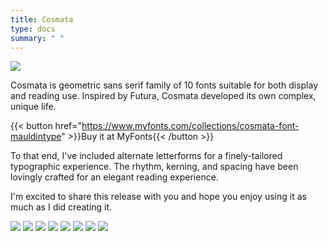 ```yaml
---
title: Cosmata
type: docs
summary: " "
---
```


![](/img/cosmata.webp)

Cosmata is geometric sans serif family of 10 fonts suitable for both display and reading use. Inspired by Futura, Cosmata developed its own complex, unique life.

{{< button href="https://www.myfonts.com/collections/cosmata-font-mauldintype" >}}Buy it at MyFonts{{< /button >}}

To that end, I've included alternate letterforms for a finely-tailored typographic experience. The rhythm, kerning, and spacing have been lovingly crafted for an elegant reading experience.

I'm excited to share this release with you and hope you enjoy using it as much as I did creating it.

![](/img/cosmata-2.webp)
![](/img/cosmata-3.webp)
![](/img/cosmata-4.webp)
![](/img/cosmata-5.webp)
![](/img/cosmata-6.webp)
![](/img/cosmata-7.webp)
![](/img/cosmata-8.webp)
![](/img/cosmata-9.webp)